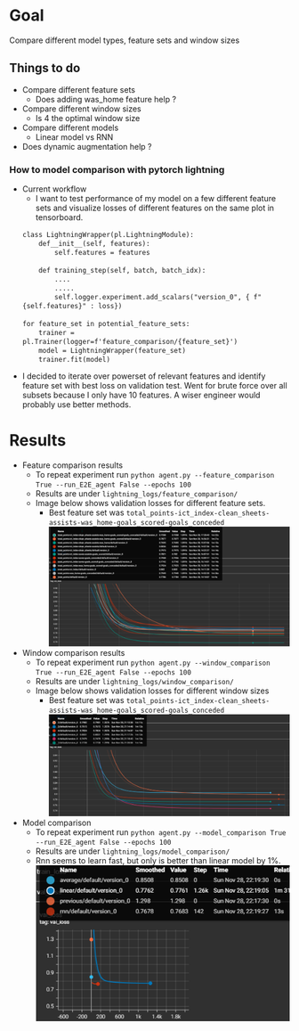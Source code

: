 # Goal
Compare different model types, feature sets and window sizes

## Things to do 
- Compare different feature sets
    - Does adding was_home feature help ?
- Compare different window sizes
    - Is 4 the optimal window size
- Compare different models
    - Linear model vs RNN 
- Does dynamic augmentation help ?

### How to model comparison with pytorch lightning
- Current workflow
    - I want to test performance of my model on a few different feature sets and visualize losses of different features on the same plot in tensorboard.
    ```
    class LightningWrapper(pl.LightningModule):
        def__init__(self, features):
            self.features = features 

        def training_step(self, batch, batch_idx):
            ....
            .....
            self.logger.experiment.add_scalars("version_0", { f"{self.features}" : loss})

    for feature_set in potential_feature_sets:
        trainer = pl.Trainer(logger=f'feature_comparison/{feature_set}')
        model = LightningWrapper(feature_set)
        trainer.fit(model)
    ```
- I decided to iterate over powerset of relevant features and identify feature set with best loss on validation test. Went for brute force over all subsets because I only have 10 features. A wiser engineer would probably use better methods. 


# Results
- Feature comparison results 
    - To repeat experiment run `python agent.py --feature_comparison True --run_E2E_agent False --epochs 100`
    - Results are under `lightning_logs/feature_comparison/`
    - Image below shows validation losses for different feature sets. 
        - Best feature set was `total_points-ict_index-clean_sheets-assists-was_home-goals_scored-goals_conceded`
    ![validation losses](../results/feature_comparison.png)
- Window comparison results
    - To repeat experiment run `python agent.py --window_comparison True --run_E2E_agent False --epochs 100`
    - Results are under `lightning_logs/window_comparison/`
    - Image below shows validation losses for different window sizes
        - Best feature set was `total_points-ict_index-clean_sheets-assists-was_home-goals_scored-goals_conceded`
    ![model comparison](../results/window_comparison.png)
- Model comparison
    - To repeat experiment run `python agent.py --model_comparison True --run_E2E_agent False --epochs 100`
    - Results are under `lightning_logs/model_comparison/`
    - Rnn seems to learn fast, but only is better than linear model by 1%. 
    ![model comparison](../results/model_comparison.png)
